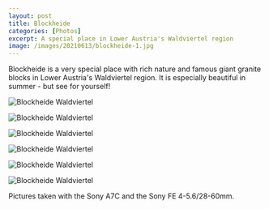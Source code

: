 ```yaml
---
layout: post
title: Blockheide
categories: [Photos]
excerpt: A special place in Lower Austria's Waldviertel region
image: /images/20210613/blockheide-1.jpg
---
```


Blockheide is a very special place with rich nature and famous giant granite blocks in Lower Austria's Waldviertel region. It is especially beautiful in summer - but see for yourself!

![Blockheide Waldviertel](../images/20210613/blockheide-1.jpg)

![Blockheide Waldviertel](../images/20210613/blockheide-2.jpg)

![Blockheide Waldviertel](../images/20210613/blockheide-3.jpg)

![Blockheide Waldviertel](../images/20210613/blockheide-4.jpg)

![Blockheide Waldviertel](../images/20210613/blockheide-5.jpg)

![Blockheide Waldviertel](../images/20210613/blockheide-6.jpg)

Pictures taken with the Sony A7C and the Sony FE 4-5.6/28-60mm.
